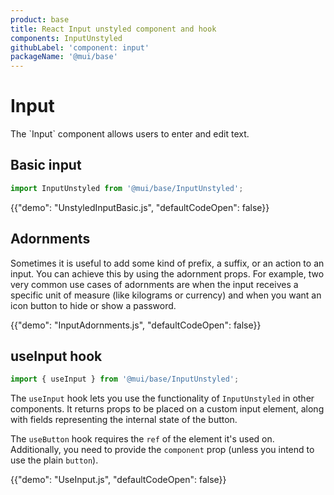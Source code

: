 ```yaml
---
product: base
title: React Input unstyled component and hook
components: InputUnstyled
githubLabel: 'component: input'
packageName: '@mui/base'
---
```


# Input

<p class="description">The `Input` component allows users to enter and edit text.</p>

## Basic input

```js
import InputUnstyled from '@mui/base/InputUnstyled';
```

{{"demo": "UnstyledInputBasic.js", "defaultCodeOpen": false}}

## Adornments

Sometimes it is useful to add some kind of prefix, a suffix, or an action to an input.
You can achieve this by using the adornment props.
For example, two very common use cases of adornments are when the input receives a specific unit of measure (like kilograms or currency) and when you want an icon button to hide or show a password.

{{"demo": "InputAdornments.js", "defaultCodeOpen": false}}

## useInput hook

```js
import { useInput } from '@mui/base/InputUnstyled';
```

The `useInput` hook lets you use the functionality of `InputUnstyled` in other components.
It returns props to be placed on a custom input element, along with fields representing the internal state of the button.

The `useButton` hook requires the `ref` of the element it's used on.
Additionally, you need to provide the `component` prop (unless you intend to use the plain `button`).

{{"demo": "UseInput.js", "defaultCodeOpen": false}}
